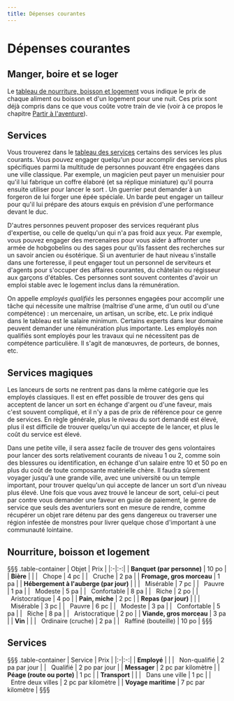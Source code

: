 ```yaml
---
title: Dépenses courantes
---
```

# Dépenses courantes
## Manger, boire et se loger
Le [tableau de nourriture, boisson et logement](#nourriture-boisson-et-logement) vous indique le prix de chaque aliment ou boisson et d'un logement pour une nuit. Ces prix sont déjà compris dans ce que vous coûte votre train de vie (voir à ce propos le chapitre [Partir à l'aventure](/partir-a-l-aventure)).

## Services
Vous trouverez dans le [tableau des services](#services-2) certains des services les plus courants. Vous pouvez engager quelqu'un pour accomplir des services plus spécifiques parmi la multitude de personnes pouvant être engagées dans une ville classique. Par exemple, un magicien peut payer un menuisier pour qu'il lui fabrique un coffre élaboré (et sa réplique miniature) qu'il pourra ensuite utiliser pour lancer le sort <ST s="coffre-secret"/>. Un guerrier peut demander à un forgeron de lui forger une épée spéciale. Un barde peut engager un tailleur pour qu'il lui prépare des atours exquis en prévision d'une performance devant le duc.

D'autres personnes peuvent proposer des services requérant plus d'expertise, ou celle de quelqu'un qui n'a pas froid aux yeux. Par exemple, vous pouvez engager des mercenaires pour vous aider à affronter une armée de hobgobelins ou des sages pour qu'ils fassent des recherches sur un savoir ancien ou ésotérique. Si un aventurier de haut niveau s'installe dans une forteresse, il peut engager tout un personnel de serviteurs et d'agents pour s'occuper des affaires courantes, du châtelain ou régisseur aux garçons d'étables. Ces personnes sont souvent contentes d'avoir un emploi stable avec le logement inclus dans la rémunération.

On appelle _employés qualifiés_ les personnes engagées pour accomplir une tâche qui nécessite une maîtrise (maîtrise d'une arme, d'un outil ou d'une compétence) : un mercenaire, un artisan, un scribe, etc. Le prix indiqué dans le tableau est le salaire minimum. Certains experts dans leur domaine peuvent demander une rémunération plus importante. Les employés non qualifiés sont employés pour les travaux qui ne nécessitent pas de compétence particulière. Il s'agit de manœuvres, de porteurs, de bonnes, etc.

## Services magiques
Les lanceurs de sorts ne rentrent pas dans la même catégorie que les employés classiques. Il est en effet possible de trouver des gens qui acceptent de lancer un sort en échange d'argent ou d'une faveur, mais c'est souvent compliqué, et il n'y a pas de prix de référence pour ce genre de services. En règle générale, plus le niveau du sort demandé est élevé, plus il est difficile de trouver quelqu'un qui accepte de le lancer, et plus le coût du service est élevé.

Dans une petite ville, il sera assez facile de trouver des gens volontaires pour lancer des sorts relativement courants de niveau 1 ou 2, comme soin des blessures ou identification, en échange d'un salaire entre 10 et 50 po en plus du coût de toute composante matérielle chère. Il faudra sûrement voyager jusqu'à une grande ville, avec une université ou un temple important, pour trouver quelqu'un qui accepte de lancer un sort d'un niveau plus élevé. Une fois que vous avez trouvé le lanceur de sort, celui-ci peut par contre vous demander une faveur en guise de paiement, le genre de service que seuls des aventuriers sont en mesure de rendre, comme récupérer un objet rare détenu par des gens dangereux ou traverser une région infestée de monstres pour livrer quelque chose d'important à une communauté lointaine.

## Nourriture, boisson et logement
§§§ .table-container
| Objet | Prix |
|:-|:-:|
| **Banquet (par personne)** | 10 po |
| **Bière** | |
| &nbsp;&nbsp;Chope | 4 pc |
| &nbsp;&nbsp;Cruche | 2 pa |
| **Fromage, gros morceau** | 1 pa |
| **Hébergement à l'auberge (par jour)** | |
| &nbsp;&nbsp;Misérable | 7 pc |
| &nbsp;&nbsp;Pauvre | 1 pa |
| &nbsp;&nbsp;Modeste | 5 pa |
| &nbsp;&nbsp;Confortable | 8 pa |
| &nbsp;&nbsp;Riche | 2 po |
| &nbsp;&nbsp;Aristocratique | 4 po |
| **Pain, miche** | 2 pc |
| **Repas (par jour)** | |
| &nbsp;&nbsp;Misérable | 3 pc |
| &nbsp;&nbsp;Pauvre | 6 pc |
| &nbsp;&nbsp;Modeste | 3 pa |
| &nbsp;&nbsp;Confortable | 5 pa |
| &nbsp;&nbsp;Riche | 8 pa |
| &nbsp;&nbsp;Aristocratique | 2 po |
| **Viande, gros morceau** | 3 pa |
| **Vin** | |
| &nbsp;&nbsp;Ordinaire (cruche) | 2 pa |
| &nbsp;&nbsp;Raffiné (bouteille) | 10 po |
§§§

## Services
§§§ .table-container
| Service | Prix |
|:-|:-:|
| **Employé** | |
| &nbsp;&nbsp;Non-qualifié | 2 pa par jour |
| &nbsp;&nbsp;Qualifié | 2 po par jour |
| **Messager** | 2 pc par kilomètre |
| **Péage (route ou porte)** | 1 pc |
| **Transport** | |
| &nbsp;&nbsp;Dans une ville | 1 pc |
| &nbsp;&nbsp;Entre deux villes | 2 pc par kilomètre |
| **Voyage maritime** | 7 pc par kilomètre |
§§§
